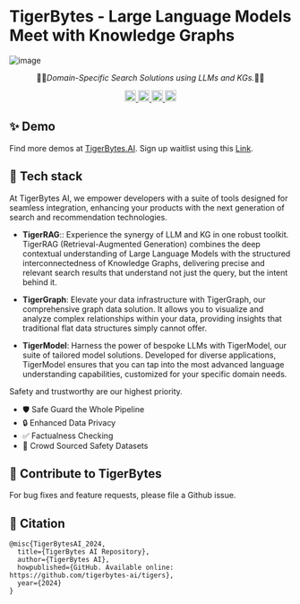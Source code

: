 # TigerBytes - Large Language Models Meet with Knowledge Graphs

![image](https://github.com/tigerbytes-ai/tigers/assets/152054125/e82d5c47-455e-4f0f-9a2f-b731e9704627)

<p align="center">
  🐅🚀<em>Domain-Specific Search Solutions using LLMs and KGs.</em>🚀🐅
</p>
<div align="center">    
    <a href="https://twitter.com/TigerBytesAI">
    <img alt="Twitter Follow" src="https://img.shields.io/twitter/follow/TigerBytesAI?style=for-the-badge" height="20">
    <a href="https://github.com/tigerbytes-ai/tigers">
    <img alt="GitHub" src="https://img.shields.io/github/stars/tigerbytes-ai/tigers?style=for-the-badge&color=gold" height="20">
    </a>
    <a href="https://github.com/tigerbytes-ai/tigers/commits/main">
    <img alt="GitHub" src="https://img.shields.io/github/last-commit/tigerbytes-ai/tigers/main?style=for-the-badge" height="20">
    </a>
    <a href="https://github.com/tigerbytes-ai/tigers/blob/main/README.md" target="_blank">
    <img src="https://img.shields.io/static/v1?label=license&message=Apache License 2.0&color=green&style=for-the-badge" alt="License" height="20">
    </a>
</div>

## ✨ Demo
Find more demos at [TigerBytes.AI](https://www.tigerbytes.ai/).
Sign up waitlist using this [Link](https://getwaitlist.com/waitlist/13018). 


## 🔬 Tech stack
At TigerBytes AI, we empower developers with a suite of tools designed for seamless integration, enhancing your products with the next generation of search and recommendation technologies.

- **TigerRAG**:: Experience the synergy of LLM and KG in one robust toolkit. TigerRAG (Retrieval-Augmented Generation) combines the deep contextual understanding of Large Language Models with the structured interconnectedness of Knowledge Graphs, delivering precise and relevant search results that understand not just the query, but the intent behind it.

- **TigerGraph**: Elevate your data infrastructure with TigerGraph, our comprehensive graph data solution. It allows you to visualize and analyze complex relationships within your data, providing insights that traditional flat data structures simply cannot offer.

- **TigerModel**: Harness the power of bespoke LLMs with TigerModel, our suite of tailored model solutions. Developed for diverse applications, TigerModel ensures that you can tap into the most advanced language understanding capabilities, customized for your specific domain needs.


Safety and trustworthy are our highest priority.
- 🛡️ Safe Guard the Whole Pipeline
- 🔒 Enhanced Data Privacy
- ✅ Factualness Checking
- 👥 Crowd Sourced Safety Datasets


## 🫶 Contribute to TigerBytes
For bug fixes and feature requests, please file a Github issue.


## 📝 Citation
```
@misc{TigerBytesAI_2024,
  title={TigerBytes AI Repository},
  author={TigerBytes AI},
  howpublished={GitHub. Available online: https://github.com/tigerbytes-ai/tigers},
  year={2024}
}
```

